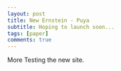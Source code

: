 ```yaml
---
layout: post
title: New Ernstein - Puya
subtitle: Hoping to launch soon...
tags: [paper]
comments: true
---
```

More Testing the new site.

